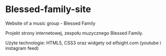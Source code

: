 # Blessed-family-site

Website of a music group - Blessed Family

Projekt strony internetowej, zespołu muzycznego Blessed Family.

Użyte technologie: HTML5, CSS3 oraz widgety od elfsight.com (youtube i instagram feed)

